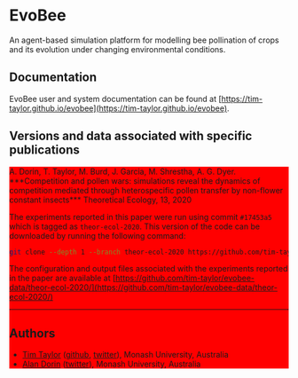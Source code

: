 # EvoBee

An agent-based simulation platform for modelling bee pollination of crops and its evolution under changing environmental conditions.

## Documentation

EvoBee user and system documentation can be found at [https://tim-taylor.github.io/evobee](https://tim-taylor.github.io/evobee).

## Versions and data associated with specific publications

<div style="background-color: red">
A. Dorin, T. Taylor, M. Burd, J. Garcia, M. Shrestha, A. G. Dyer. ***Competition and pollen wars: simulations reveal the dynamics of competition mediated through heterospecific pollen transfer by non-flower constant insects*** Theoretical Ecology, 13, 2020

The experiments reported in this paper were run using commit `#17453a5` which is tagged as `theor-ecol-2020`. This version of the code can be downloaded by running the following command:
```bash
git clone --depth 1 --branch theor-ecol-2020 https://github.com/tim-taylor/evobee.git
``` 
The configuration and output files associated with the experiments reported in the paper are available at [https://github.com/tim-taylor/evobee-data/theor-ecol-2020/](https://github.com/tim-taylor/evobee-data/theor-ecol-2020/)

---

## Authors
* [Tim Taylor](http://timt.co) ([github](https://github.com/tim-taylor), [twitter](https://twitter.com/drtimt)), Monash University, Australia
* [Alan Dorin](https://research.monash.edu/en/persons/alan-dorin) ([twitter](https://twitter.com/NRGBunny1)), Monash University, Australia
<!--stackedit_data:
eyJoaXN0b3J5IjpbLTE5MzMzMjczMTQsNzU1MzI4MTY5LC0xNz
k3NzQ1MDE0LC0yMDE3NjI1ODM3LC0xNTU3Mjc2Nzc0LC0xODI1
OTU0ODc4LC0xMDQzMjAwNDA3LC05OTk5NTk1NTQsLTE3OTgwOD
Y2NTgsLTE0OTg4NzkzMTcsLTc5NTIwODI3OCwtMTE1MDUyOTIy
NV19
-->
